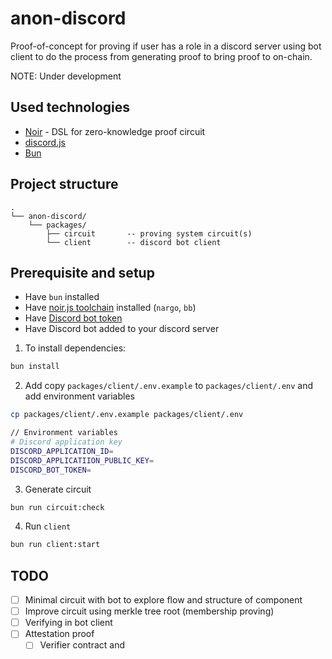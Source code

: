 # anon-discord

Proof-of-concept for proving if user has a role in a discord server using bot client to do the process from generating proof to bring proof to on-chain.

NOTE: Under development

## Used technologies

- [Noir](https://noir-lang.org/) - DSL for zero-knowledge proof circuit
- [discord.js](https://discordjs.guide/#before-you-begin)
- [Bun](https://bun.sh)

## Project structure

```
.
└── anon-discord/
    └── packages/
        ├── circuit       -- proving system circuit(s)
        └── client        -- discord bot client
```

## Prerequisite and setup

- Have `bun` installed
- Have [noir.js toolchain](https://noir-lang.org/docs/getting_started/quick_start) installed (`nargo`, `bb`)
- Have [Discord bot token](https://discord.com/developers/docs/tutorials/hosting-on-cloudflare-workers#creating-an-app-on-discord)
- Have Discord bot added to your discord server

1. To install dependencies:

```bash
bun install
```

2. Add copy `packages/client/.env.example` to `packages/client/.env` and add environment variables

```bash
cp packages/client/.env.example packages/client/.env

// Environment variables
# Discord application key
DISCORD_APPLICATION_ID=
DISCORD_APPLICATIION_PUBLIC_KEY=
DISCORD_BOT_TOKEN=
```

3. Generate circuit

```bash
bun run circuit:check
```

4. Run `client`

```bash
bun run client:start
```

## TODO

- [ ] Minimal circuit with bot to explore flow and structure of component
- [ ] Improve circuit using merkle tree root (membership proving)
- [ ] Verifying in bot client
- [ ] Attestation proof
    - [ ] Verifier contract and 
